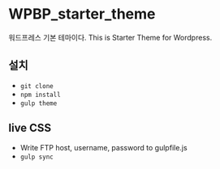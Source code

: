 # WPBP_starter_theme

워드프레스 기본 테마이다.
This is Starter Theme for Wordpress.

## 설치

- `git clone`
- `npm install`
- `gulp theme`

## live CSS

- Write FTP host, username, password to gulpfile.js
- `gulp sync`

